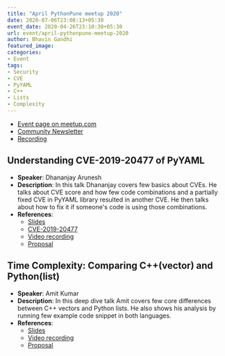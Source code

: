```yaml
---
title: "April PythonPune meetup 2020"
date: 2020-07-06T23:08:13+05:30
event_date: 2020-04-26T23:10:30+05:30
url: event/april-pythonpune-meetup-2020
author: Bhavin Gandhi
featured_image:
categories:
- Event
tags:
- Security
- CVE
- PyYAML
- C++
- Lists
- Complexity
---
```


  * [Event page on meetup.com](https://www.meetup.com/PythonPune/events/270019437/)
  * [Community Newsletter](./community_news.md)
  * [Recording](https://www.youtube.com/watch?v=Akye1ydAbz4)

## Understanding CVE-2019-20477 of PyYAML
  * **Speaker**: Dhananjay Arunesh
  * **Description**: In this talk Dhananjay covers few basics about
    CVEs. He talks about CVE score and how few code combinations and a
    partially fixed CVE in PyYAML library resulted in another CVE. He
    then talks about how to fix it if someone's code is using those
    combinations.
  * **References**:
    * [Slides](# "Link to the slides will be added soon.")
    * [CVE-2019-20477](https://nvd.nist.gov/vuln/detail/CVE-2019-20477)
    * [Video recording](https://youtu.be/xEUT878u8CA)
    * [Proposal](https://github.com/pythonpune/meetup-talks/issues/92)

## Time Complexity: Comparing C++(vector) and Python(list)
  * **Speaker**: Amit Kumar
  * **Description**: In this deep dive talk Amit covers few core
    differences between C++ vectors and Python lists. He also shows
    his analysis by running few example code snippet in both
    languages.
  * **References**:
    * [Slides](https://github.com/pythonpune/meetup-talks/files/4532614/vector-vs-lists.pptx)
    * [Video recording](https://youtu.be/igA6uX2YiWk)
    * [Proposal](https://github.com/pythonpune/meetup-talks/issues/87)
